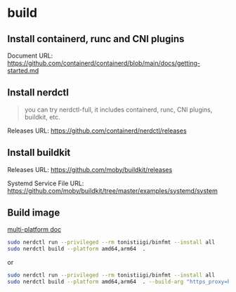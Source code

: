 # build

## Install containerd, runc and CNI plugins

Document URL: https://github.com/containerd/containerd/blob/main/docs/getting-started.md

## Install nerdctl

> you can try nerdctl-full, it includes containerd, runc, CNI plugins, buildkit, etc.

Releases URL: https://github.com/containerd/nerdctl/releases


## Install buildkit

Releases URL: https://github.com/moby/buildkit/releases

Systemd Service File URL: https://github.com/moby/buildkit/tree/master/examples/systemd/system

## Build image

[multi-platform doc](https://github.com/containerd/nerdctl/blob/master/docs/multi-platform.md)

```bash
sudo nerdctl run --privileged --rm tonistiigi/binfmt --install all
sudo nerdctl build --platform amd64,arm64  .
```

or

```bash
sudo nerdctl run --privileged --rm tonistiigi/binfmt --install all
sudo nerdctl build --platform amd64,arm64  . --build-arg "https_proxy=http://your-proxy-addr"
```
